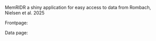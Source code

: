 MemRIDR a shiny application for easy access to data from Rombach, Nielsen et al. 2025 

Frontpage:


Data page:


